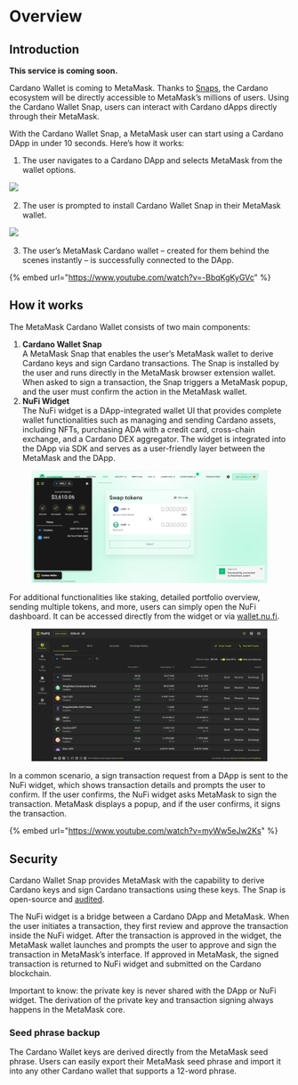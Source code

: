 # Overview

## Introduction

**This service is coming soon.**

Cardano Wallet is coming to MetaMask. Thanks to [Snaps](https://snaps.metamask.io/), the Cardano ecosystem will be directly accessible to MetaMask’s millions of users. Using the Cardano Wallet Snap, users can interact with Cardano dApps directly through their MetaMask.

With the Cardano Wallet Snap, a MetaMask user can start using a Cardano DApp in under 10 seconds. Here’s how it works:

1. The user navigates to a Cardano DApp and selects MetaMask from the wallet options.

![](https://lh7-us.googleusercontent.com/docsz/AD_4nXfdl-svuI2hDoTL3u2WHr_Am2-dC4IdcUJA6JwuBCKq2p2pyaR_Hr2JkNxcnqQfQlREqURkEM97IsPCVJVjXJ_1zfYl6LgXQzgY3HyD9r_1QgMg0PQtBPcpiGeXjh-g2hCVfwWBhMTIpIMtdtkKs-3Z-gd6?key=XnlM6nH3wkXg7Jpid9qweQ)

2. The user is prompted to install Cardano Wallet Snap in their MetaMask wallet.

![](https://lh7-us.googleusercontent.com/docsz/AD_4nXfSWgU9ms0qqN_JLt3mRPynFr53MCvIG3U7JGdgNgvJhbW4hpqciV80wrCwpM90VoeOCCTnFP4o-SI347jkLVlEDiGhgOf_1d43yGultDb-JXFg6AS1exV4vm6qpDXdGMlCyTLx3WlkzA74g45p_A9qBiSr?key=XnlM6nH3wkXg7Jpid9qweQ)

3. The user’s MetaMask Cardano wallet – created for them behind the scenes instantly – is successfully connected to the DApp.

{% embed url="https://www.youtube.com/watch?v=-BbqKgKyGVc" %}

## How it works

The MetaMask Cardano Wallet consists of two main components:

1. **Cardano Wallet Snap**\
   A MetaMask Snap that enables the user’s MetaMask wallet to derive Cardano keys and sign Cardano transactions. The Snap is installed by the user and runs directly in the MetaMask browser extension wallet. When asked to sign a transaction, the Snap triggers a MetaMask popup, and the user must confirm the action in the MetaMask wallet.
2. **NuFi Widget**\
   The NuFi widget is a DApp-integrated wallet UI that provides complete wallet functionalities such as managing and sending Cardano assets, including NFTs, purchasing ADA with a credit card, cross-chain exchange, and a Cardano DEX aggregator. The widget is integrated into the DApp via SDK and serves as a user-friendly layer between the MetaMask and the DApp.

<figure><img src="../.gitbook/assets/image.png" alt=""><figcaption></figcaption></figure>

For additional functionalities like staking, detailed portfolio overview, sending multiple tokens, and more, users can simply open the NuFi dashboard. It can be accessed directly from the widget or via [wallet.nu.fi](http://wallet.nu.fi).

<figure><img src="../.gitbook/assets/chrome-extension___gpnihlnnodeiiaakbikldcihojploeca_index.html(1920) (85).png" alt=""><figcaption></figcaption></figure>

In a common scenario, a sign transaction request from a DApp is sent to the NuFi widget, which shows transaction details and prompts the user to confirm. If the user confirms, the NuFi widget asks MetaMask to sign the transaction. MetaMask displays a popup, and if the user confirms, it signs the transaction.

{% embed url="https://www.youtube.com/watch?v=myWw5eJw2Ks" %}

## Security

Cardano Wallet Snap provides MetaMask with the capability to derive Cardano keys and sign Cardano transactions using these keys. The Snap is open-source and [audited](https://sayfer.io/audits/metamask-snap-audit-report-for-nufi/).

The NuFi widget is a bridge between a Cardano DApp and MetaMask. When the user initiates a transaction, they first review and approve the transaction inside the NuFi widget. After the transaction is approved in the widget, the MetaMask wallet launches and prompts the user to approve and sign the transaction in MetaMask’s interface. If approved in MetaMask, the signed transaction is returned to NuFi widget and submitted on the Cardano blockchain.

Important to know: the private key is never shared with the DApp or NuFi widget. The derivation of the private key and transaction signing always happens in the MetaMask core.

### Seed phrase backup

The Cardano Wallet keys are derived directly from the MetaMask seed phrase. Users can easily export their MetaMask seed phrase and import it into any other Cardano wallet that supports a 12-word phrase.
